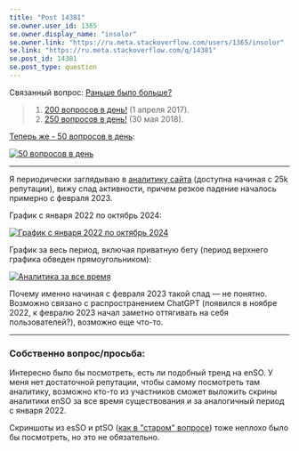 ```yaml
---
title: "Post 14381"
se.owner.user_id: 1365
se.owner.display_name: "insolor"
se.owner.link: "https://ru.meta.stackoverflow.com/users/1365/insolor"
se.link: "https://ru.meta.stackoverflow.com/q/14381"
se.post_id: 14381
se.post_type: question
---
```

<p>Связанный вопрос: <a href="https://ru.meta.stackoverflow.com/q/9665/1365">Раньше было больше?</a></p>
<blockquote>
<ol>
<li><a href="https://ru.meta.stackoverflow.com/q/5030/15479">200 вопросов в день!</a> (1 апреля 2017).</li>
<li><a href="https://ru.meta.stackoverflow.com/q/7399/15479">250 вопросов в день!</a> (30 мая 2018).</li>
</ol>
</blockquote>
<p><a href="https://ru.stackoverflow.com/site-analytics">Теперь же - 50 вопросов в день</a>:</p>
<p><a href="https://i.sstatic.net/lAseWT9F.png" rel="nofollow noreferrer"><img src="https://i.sstatic.net/lAseWT9F.png" alt="50 вопросов в день" /></a></p>
<hr />
<p>Я периодически заглядываю в <a href="https://ru.stackoverflow.com/site-analytics">аналитику сайта</a> (доступна начиная с 25k репутации), вижу спад активности, причем резкое падение началось примерно с февраля 2023.</p>
<p>График с января 2022 по октябрь 2024:</p>
<p><a href="https://i.sstatic.net/0qeuWuCY.png" rel="nofollow noreferrer"><img src="https://i.sstatic.net/0qeuWuCY.png" alt="График с января 2022 по октябрь 2024" /></a></p>
<p>График за весь период, включая приватную бету (период верхнего графика обведен прямоугольником):</p>
<p><a href="https://i.sstatic.net/ETauWMZP.png" rel="nofollow noreferrer"><img src="https://i.sstatic.net/ETauWMZP.png" alt="Аналитика за все время" /></a></p>
<p>Почему именно начиная с февраля 2023 такой спад — не понятно. Возможно связано с распространением ChatGPT (появился в ноябре 2022, к февралю 2023 начал заметно оттягивать на себя пользователей?), возможно еще что-то.</p>
<hr />
<h3>Собственно вопрос/просьба:</h3>
<p>Интересно было бы посмотреть, есть ли подобный тренд на enSO. У меня нет достаточной репутации, чтобы самому посмотреть там аналитику, возможно кто-то из участников сможет выложить скрины аналитики enSO за все время существования и за аналогичный период с января 2022.</p>
<p>Скриншоты из esSO и ptSO (<a href="https://ru.meta.stackoverflow.com/q/9665/1365">как в &quot;старом&quot; вопросе</a>) тоже неплохо было бы посмотреть, но это не обязательно.</p>
